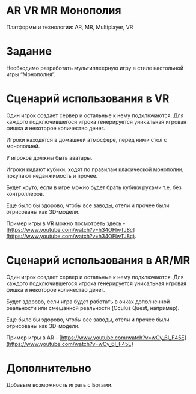 # AR VR MR Монополия

Платформы и технологии: AR, MR, Multiplayer, VR

# Задание

Необходимо разработать мультиплеерную игру в стиле настольной игры “Монополия”.

# Сценарий использования в VR

Один игрок создает сервер и остальные к нему подключаются. Для каждого подключившегося игрока генерируется уникальная игровая фишка и некоторое количество денег.

Игроки находятся в домашней атмосфере, перед ними стол с монополией.

У игроков должны быть аватары.

Игроки кидают кубики, ходят по правилам класической монополии, покупают недвижимость и прочее.

Будет круто, если в игре можно будет брать кубики руками т.е. без контроллеров.

Еще было бы здорово, чтобы все заводы, отели и прочее были отрисованы как 3D-модели.

Пример игры в VR можно посмотреть здесь - [https://www.youtube.com/watch?v=h34OFlwTJ8c](https://www.youtube.com/watch?v=h34OFlwTJ8c).

# Сценарий использования в AR/MR

Один игрок создает сервер и остальные к нему подключаются. Для каждого подключившегося игрока генерируется уникальная игровая фишка и некоторое количество денег.

Будет здорово, если игра будет работать в очках дополненной реальности или смешанной реальности (Oculus Quest, например).

Еще было бы здорово, чтобы все заводы, отели и прочее были отрисованы как 3D-модели.

Пример игры в AR - [https://www.youtube.com/watch?v=wCy_6I_F45E](https://www.youtube.com/watch?v=wCy_6I_F45E)

# Дополнительно

Добавьте возможность играть с Ботами.
